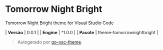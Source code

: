 # Tomorrow Night Bright

Tomorrow Night Bright theme for Visual Studio Code

| **Versão** | 0.0.1 |
| **Engine** | ^1.0.0 |
| **Pacote** | theme-tomorrownightbright |

> Autogerado por [go-vsc-theme](https://github.com/natalbu/go-vsc-theme).
